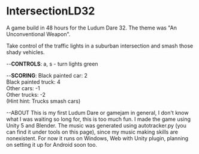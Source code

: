 # IntersectionLD32
A game build in 48 hours for the Ludum Dare 32. The theme was "An Unconventional Weapon".

Take control of the traffic lights in a suburban intersection and smash those shady vehicles.


--<b>CONTROLS</b>:
a, s - turn lights green

--<b>SCORING</b>:
Black painted car:    2 </br>
Black painted truck:  4 </br>
Other cars:          -1 </br>
Other trucks:        -2 </br>
(Hint hint: Trucks smash cars)</br>

--ABOUT 
This is my first Ludum Dare or gamejam in general, I don't know what I was waiting so long for, this is too much fun. I made the game using Unity 5 and Blender. The music was generated using autotracker.py (you can find it under tools on this page), since my music making skills are nonexistent. For now it runs on Windows, Web with Unity plugin, planning on setting it up for Android soon too.
